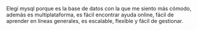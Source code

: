 Elegí mysql porque es la base de datos con la que me siento más cómodo, además  es multiplataforma, es fácil encontrar ayuda online, fácil de aprender en líneas generales, es escalable, flexible y fácil de gestionar.
